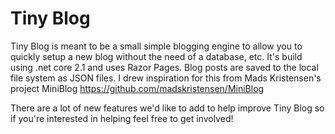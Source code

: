 # Tiny Blog
Tiny Blog is meant to be a small simple blogging engine to allow you to quickly setup a new blog without the need of a database, etc.
It's build using .net core 2.1 and uses Razor Pages.
Blog posts are saved to the local file system as JSON files. I drew inspiration for this from Mads Kristensen's project 
MiniBlog https://github.com/madskristensen/MiniBlog

There are a lot of new features we'd like to add to help improve Tiny Blog so if you're interested in helping feel free to get involved!
